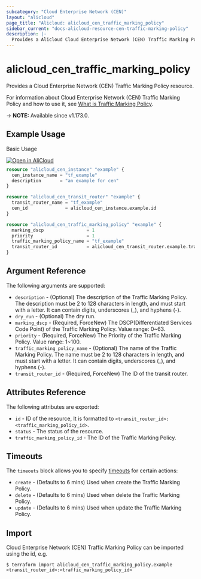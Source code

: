 ```yaml
---
subcategory: "Cloud Enterprise Network (CEN)"
layout: "alicloud"
page_title: "Alicloud: alicloud_cen_traffic_marking_policy"
sidebar_current: "docs-alicloud-resource-cen-traffic-marking-policy"
description: |-
  Provides a Alicloud Cloud Enterprise Network (CEN) Traffic Marking Policy resource.
---
```


# alicloud_cen_traffic_marking_policy

Provides a Cloud Enterprise Network (CEN) Traffic Marking Policy resource.

For information about Cloud Enterprise Network (CEN) Traffic Marking Policy and how to use it, see [What is Traffic Marking Policy](https://www.alibabacloud.com/help/en/cen/developer-reference/api-cbn-2017-09-12-createtrafficmarkingpolicy).

-> **NOTE:** Available since v1.173.0.

## Example Usage

Basic Usage

<div style="display: block;margin-bottom: 40px;"><div class="oics-button" style="float: right;position: absolute;margin-bottom: 10px;">
  <a href="https://api.aliyun.com/api-tools/terraform?resource=alicloud_cen_traffic_marking_policy&exampleId=be3b43ec-5051-f623-1c57-7ba6b0cb90ba131caf90&activeTab=example&spm=docs.r.cen_traffic_marking_policy.0.be3b43ec50&intl_lang=EN_US" target="_blank">
    <img alt="Open in AliCloud" src="https://img.alicdn.com/imgextra/i1/O1CN01hjjqXv1uYUlY56FyX_!!6000000006049-55-tps-254-36.svg" style="max-height: 44px; max-width: 100%;">
  </a>
</div></div>

```terraform
resource "alicloud_cen_instance" "example" {
  cen_instance_name = "tf_example"
  description       = "an example for cen"
}

resource "alicloud_cen_transit_router" "example" {
  transit_router_name = "tf_example"
  cen_id              = alicloud_cen_instance.example.id
}

resource "alicloud_cen_traffic_marking_policy" "example" {
  marking_dscp                = 1
  priority                    = 1
  traffic_marking_policy_name = "tf_example"
  transit_router_id           = alicloud_cen_transit_router.example.transit_router_id
}
```

## Argument Reference

The following arguments are supported:

* `description` - (Optional) The description of the Traffic Marking Policy. The description must be 2 to 128 characters in length, and must start with a letter. It can contain digits, underscores (_), and hyphens (-).
* `dry_run` - (Optional) The dry run.
* `marking_dscp` - (Required, ForceNew) The DSCP(Differentiated Services Code Point) of the Traffic Marking Policy. Value range: 0~63.
* `priority` - (Required, ForceNew) The Priority of the Traffic Marking Policy. Value range: 1~100.
* `traffic_marking_policy_name` - (Optional) The name of the Traffic Marking Policy. The name must be 2 to 128 characters in length, and must start with a letter. It can contain digits, underscores (_), and hyphens (-).
* `transit_router_id` - (Required, ForceNew) The ID of the transit router.

## Attributes Reference

The following attributes are exported:

* `id` - ID of the resource, It is formatted to `<transit_router_id>:<traffic_marking_policy_id>`.
* `status` - The status of the resource.
* `traffic_marking_policy_id` - The ID of the Traffic Marking Policy.

## Timeouts

The `timeouts` block allows you to specify [timeouts](https://www.terraform.io/docs/configuration-0-11/resources.html#timeouts) for certain actions:

* `create` - (Defaults to 6 mins) Used when create the Traffic Marking Policy.
* `delete` - (Defaults to 6 mins) Used when delete the Traffic Marking Policy.
* `update` - (Defaults to 6 mins) Used when update the Traffic Marking Policy.

## Import

Cloud Enterprise Network (CEN) Traffic Marking Policy can be imported using the id, e.g.

```shell
$ terraform import alicloud_cen_traffic_marking_policy.example <transit_router_id>:<traffic_marking_policy_id>
```